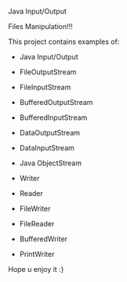 Java Input/Output 

Files Manipulation!!!

This project contains examples of:



- Java Input/Output

- FileOutputStream

- FileInputStream 

- BufferedOutputStream 

- BufferedInputStream

- DataOutputStream

- DataInputStream

- Java ObjectStream

- Writer

- Reader

- FileWriter

- FileReader

- BufferedWriter

- PrintWriter 




Hope u enjoy it :}


